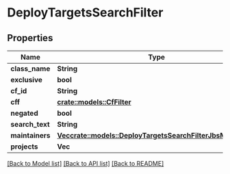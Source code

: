 # DeployTargetsSearchFilter

## Properties

Name | Type | Description | Notes
------------ | ------------- | ------------- | -------------
**class_name** | **String** |  | 
**exclusive** | **bool** |  | 
**cf_id** | **String** |  | 
**cff** | [**crate::models::CfFilter**](CFFilter.md) |  | 
**negated** | **bool** |  | 
**search_text** | **String** |  | 
**maintainers** | [**Vec<crate::models::DeployTargetsSearchFilterJbsMaintainer>**](DeployTargetsSearchFilterJbsMaintainer.md) |  | 
**projects** | **Vec<String>** |  | 

[[Back to Model list]](../README.md#documentation-for-models) [[Back to API list]](../README.md#documentation-for-api-endpoints) [[Back to README]](../README.md)


